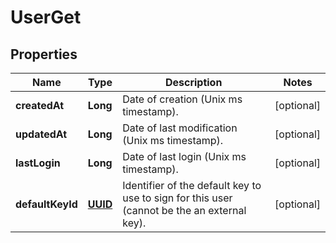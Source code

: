 
# UserGet

## Properties
Name | Type | Description | Notes
------------ | ------------- | ------------- | -------------
**createdAt** | **Long** | Date of creation (Unix ms timestamp). |  [optional]
**updatedAt** | **Long** | Date of last modification (Unix ms timestamp). |  [optional]
**lastLogin** | **Long** | Date of last login (Unix ms timestamp). |  [optional]
**defaultKeyId** | [**UUID**](UUID.md) | Identifier of the default key to use to sign for this user (cannot be the an external key). |  [optional]



